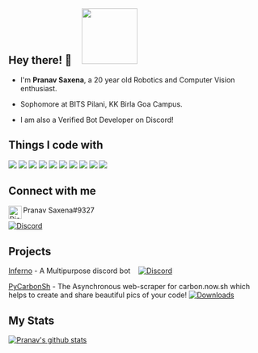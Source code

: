 ## Hey there! 👋 &nbsp;&nbsp;&nbsp;<img src="https://komarev.com/ghpvc/?username=Pranav-Saxena&style=flat&label=Profile+Views&color=blue" width="110">

- I'm **Pranav Saxena**, a 20 year old Robotics and Computer Vision enthusiast.
- Sophomore at BITS Pilani, KK Birla Goa Campus.

- I am also a Verified Bot Developer on Discord! 


## Things I code with
  ![](https://img.shields.io/badge/Code-Python-informational?style=flat&logo=python&logoColor=white&color=2bbc8a)
  ![](https://img.shields.io/badge/Code-Arduino-informational?style=flat&logo=arduino&logoColor=white&color=2bbc8a)
  ![](https://img.shields.io/badge/Database-MYSQL-informational?style=flat&logo=mysql&logoColor=white&color=2bbc8a)
  ![](https://img.shields.io/badge/Database-MongoDB-informational?style=flat&logo=mongodb&logoColor=white&color=2bbc8a)
  ![](https://img.shields.io/badge/Tools-Git-informational?style=flat&logo=git&logoColor=white&color=2bbc8a)
  ![](https://img.shields.io/badge/Tools-Github_Actions-informational?style=flat&logo=github-actions&logoColor=white&color=2bbc8a)
  ![](https://img.shields.io/badge/Editor-IntelliJ_IDEA-informational?style=flat&logo=intellij-idea&logoColor=white&color=2bbc8a)
  ![](https://img.shields.io/badge/Editor-VS_Code-informational?style=flat&logo=visualstudiocode&logoColor=white&color=2bbc8a)
  ![](https://img.shields.io/badge/Cloud-Digital_Ocean-informational?style=flat&logo=digitalocean&logoColor=white&color=2bbc8a)
  ![](https://img.shields.io/badge/OS-Windows-informational?style=flat&logo=windows&logoColor=white&color=2bbc8a)
                                
  
## Connect with me
  <img align="left" alt="Discord" width="26px" src="https://discord.com/assets/f8389ca1a741a115313bede9ac02e2c0.svg"/> Pranav Saxena#9327 
  
  [![Discord](https://img.shields.io/discord/833364768076988458?color=%237289DA&label=Inferno%20Community&logo=discord&logoColor=white)](https://discord.gg/tTr6DvyRCH)             
## Projects
  [Inferno](https://discord.com/api/oauth2/authorize?client_id=808690602358079508&permissions=4294967287&scope=bot) - A Multipurpose discord bot &nbsp;&nbsp; [![Discord](https://img.shields.io/discord/833364768076988458?color=%237289DA&label=Inferno%20Community&logo=discord&logoColor=white)](https://discord.gg/tTr6DvyRCH) 
  
  [PyCarbonSh](https://github.com/Pranav-Saxena/PyCarbonSh) - The Asynchronous web-scraper for carbon.now.sh which helps to create and share beautiful pics of your code! [![Downloads](https://static.pepy.tech/badge/pycarbonsh)](https://pypi.org/project/pycarbonsh/)
  
## My Stats
  [![Pranav's github stats](https://github-readme-stats.vercel.app/api?username=Pranav-Saxena&count_private=true&include_all_commits=true&theme=radical)](https://github.com/Pranav-Saxena)
